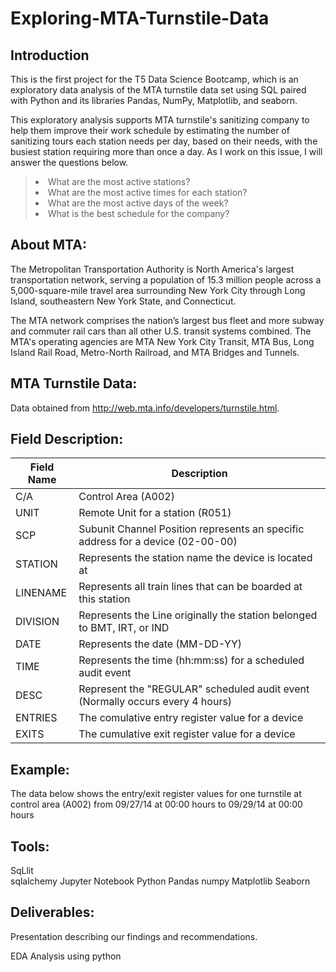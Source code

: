 # Exploring-MTA-Turnstile-Data


## Introduction
This is the first project for the T5 Data Science Bootcamp, which is an exploratory data analysis of the MTA turnstile data set using SQL paired with Python and its libraries Pandas, NumPy, Matplotlib, and seaborn.

This exploratory analysis supports MTA turnstile's sanitizing company to help them improve their work schedule by estimating the number of sanitizing tours each station needs per day, based on their needs, with the busiest station requiring more than once a day. As I work on this issue, I will answer the questions below. 
><li>What are the most active stations?</li>
><li>What are the most active times for each station?</li>
><li>What are the most active days of the week?</li>
><li>What is the best schedule for the company?</li>

## About MTA: 

The Metropolitan Transportation Authority is North America's largest transportation network, serving a population of 15.3 million people across a 5,000-square-mile travel area surrounding New York City through Long Island, southeastern New York State, and Connecticut.

The MTA network comprises the nation’s largest bus fleet and more subway and commuter rail cars than all other U.S. transit systems combined. The MTA's operating agencies are MTA New York City Transit, MTA Bus, Long Island Rail Road, Metro-North Railroad, and MTA Bridges and Tunnels.

## MTA Turnstile Data:
Data obtained from http://web.mta.info/developers/turnstile.html.

## Field Description:

| Field Name | Description                                                                     |
|------------|---------------------------------------------------------------------------------|
| C/A        | Control Area (A002)                                                             |
| UNIT       | Remote Unit for a station (R051)                                                |
| SCP        | Subunit Channel Position represents an specific address for a device (02-00-00) |
| STATION    | Represents the station name the device is located at                            |
| LINENAME   | Represents all train lines that can be boarded at this station                  |
| DIVISION   | Represents the Line originally the station belonged to BMT, IRT, or IND         |
| DATE       | Represents the date (MM-DD-YY)                                                  |
| TIME       | Represents the time (hh:mm:ss) for a scheduled audit event                      |
| DESC       | Represent the "REGULAR" scheduled audit event (Normally occurs every 4 hours)   |
| ENTRIES    | The comulative entry register value for a device                                |
| EXITS      | The cumulative exit register value for a device                                 |


## Example:

The data below shows the entry/exit register values for one turnstile at control area (A002) from 09/27/14 at 00:00 hours to 09/29/14 at 00:00 hours

## Tools:
SqLlit  
sqlalchemy
Jupyter Notebook
Python
Pandas
numpy
Matplotlib
Seaborn

## Deliverables:

Presentation describing our findings and recommendations.

EDA Analysis using python 

